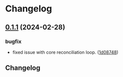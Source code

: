 # Changelog

## [0.1.1](https://github.com/robbert229/pihole-operator/compare/v0.1.0...v0.1.1) (2024-02-28)


### bugfix

* fixed issue with core reconciliation loop. ([1d08748](https://github.com/robbert229/pihole-operator/commit/1d087482c8e2e3e0596055b1bf1a7bcf6205c130))

## Changelog
